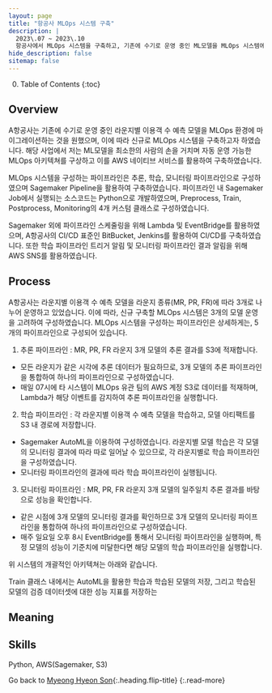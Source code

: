 ```yaml
---
layout: page
title: "항공사 MLOps 시스템 구축"
description: |
  2023\.07 ~ 2023\.10  
  항공사에서 MLOps 시스템을 구축하고, 기존에 수기로 운영 중인 ML모델을 MLOps 시스템에 마이그레이션하였습니다.
hide_description: false
sitemap: false
---
```


0. Table of Contents
{:toc}


## Overview

A항공사는 기존에 수기로 운영 중인 라운지별 이용객 수 예측 모델을 MLOps 환경에 마이그레이션하는 것을 원했으며, 이에 따라 신규로 MLOps 시스템을 구축하고자 하였습니다. 해당 사업에서 저는 ML모델을 최소한의 사람의 손을 거치며 자동 운영 가능한 MLOps 아키텍쳐를 구상하고 이를 AWS 네이티브 서비스를 활용하여 구축하였습니다.

MLOps 시스템을 구성하는 파이프라인은 추론, 학습, 모니터링 파이프라인으로 구성하였으며 Sagemaker Pipeline을 활용하여 구축하였습니다. 파이프라인 내 Sagemaker Job에서 실행되는 소스코드는 Python으로 개발하였으며, Preprocess, Train, Postprocess, Monitoring의 4개 커스텀 클래스로 구성하였습니다. 

Sagemaker 외에 파이프라인 스케줄링을 위해 Lambda 및 EventBridge를 활용하였으며, A항공사의 CI/CD 표준인 BitBucket, Jenkins를 활용하여 CI/CD를 구축하였습니다. 또한 학습 파이프라인 트리거 알림 및 모니터링 파이프라인 결과 알림을 위해 AWS SNS를 활용하였습니다.


## Process

A항공사는 라운지별 이용객 수 예측 모델을 라운지 종류(MR, PR, FR)에 따라 3개로 나누어 운영하고 있었습니다. 이에 따라, 신규 구축할 MLOps 시스템은 3개의 모델 운영을 고려하여 구성하였습니다. MLOps 시스템을 구성하는 파이프라인은 상세하게는, 5개의 파이프라인으로 구성되어 있습니다.

1. 추론 파이프라인 : MR, PR, FR 라운지 3개 모델의 추론 결과를 S3에 적재합니다. 
  - 모든 라운지가 같은 시각에 추론 데이터가 필요하므로, 3개 모델의 추론 파이프라인을 통합하여 하나의 파이프라인으로 구성하였습니다. 
  - 매일 07시에 타 시스템이 MLOps 유관 팀의 AWS 계정 S3로 데이터를 적재하며, Lambda가 해당 이벤트를 감지하여 추론 파이프라인을 실행합니다.
2. 학습 파이프라인 : 각 라운지별 이용객 수 예측 모델을 학습하고, 모델 아티팩트를 S3 내 경로에 저장합니다. 
  - Sagemaker AutoML을 이용하여 구성하였습니다. 라운지별 모델 학습은 각 모델의 모니터링 결과에 따라 따로 일어날 수 있으므로, 각 라운지별로 학습 파이프라인을 구성하였습니다.
  - 모니터링 파이프라인의 결과에 따라 학습 파이프라인이 실행됩니다. 
3. 모니터링 파이프라인 : MR, PR, FR 라운지 3개 모델의 일주일치 추론 결과를 바탕으로 성능을 확인합니다. 
  - 같은 시점에 3개 모델의 모니터링 결과를 확인하므로 3개 모델의 모니터링 파이프라인을 통합하여 하나의 파이프라인으로 구성하였습니다.
  - 매주 일요일 오후 8시 EventBridge를 통해서 모니터링 파이프라인을 실행하며, 특정 모델의 성능이 기준치에 미달한다면 해당 모델의 학습 파이프라인을 실행합니다. 

위 시스템의 개괄적인 아키텍쳐는 아래와 같습니다.





Train 클래스 내에서는 AutoML을 활용한 학습과 학습된 모델의 저장, 그리고 학습된 모델의 검증 데이터셋에 대한 성능 지표를 저장하는 


## Meaning




## Skills

Python, AWS(Sagemaker, S3)

Go back to [Myeong Hyeon Son](/about/#projects){:.heading.flip-title}
{:.read-more}